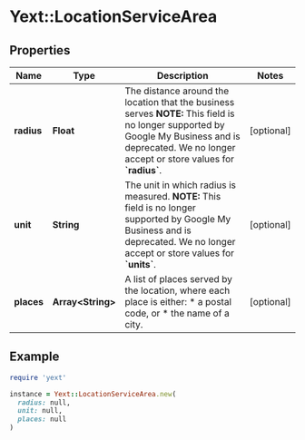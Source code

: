 # Yext::LocationServiceArea

## Properties

| Name | Type | Description | Notes |
| ---- | ---- | ----------- | ----- |
| **radius** | **Float** | The distance around the location that the business serves  **NOTE:** This field is no longer supported by Google My Business and is deprecated. We no longer accept or store values for **&#x60;radius&#x60;**.  | [optional] |
| **unit** | **String** | The unit in which radius is measured.  **NOTE:** This field is no longer supported by Google My Business and is deprecated. We no longer accept or store values for **&#x60;units&#x60;**.  | [optional] |
| **places** | **Array&lt;String&gt;** | A list of places served by the location, where each place is either: * a postal code, or * the name of a city.  | [optional] |

## Example

```ruby
require 'yext'

instance = Yext::LocationServiceArea.new(
  radius: null,
  unit: null,
  places: null
)
```

